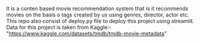 It is a conten based movie recommendation system that is it recommends movies on the basis o tags created by us using genres, director, actor etc. This repo also consist of deploy.py file to deploy this project using streamlit. Data for this project is taken from Kaggle:-  "https://www.kaggle.com/datasets/tmdb/tmdb-movie-metadata"   
